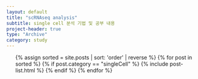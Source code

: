 ```yaml
---
layout: default
title: "scRNAseq analysis"
subtitle: single cell 분석 기법 및 공부 내용
project-header: true
type: "Archive"
category: study
---
```


<ul class="catalogue">
{% assign sorted = site.posts | sort: 'order' | reverse %}
{% for post in sorted %}
{% if post.category == "singleCell" %}
{% include post-list.html %}
{% endif %}
{% endfor %}
</ul>